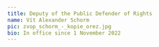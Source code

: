```yaml
---
title: Deputy of the Public Defender of Rights
name: Vít Alexander Schorm
pic: zvop_schorm_-_kopie_orez.jpg
bio: In office since 1 November 2022
---
```

